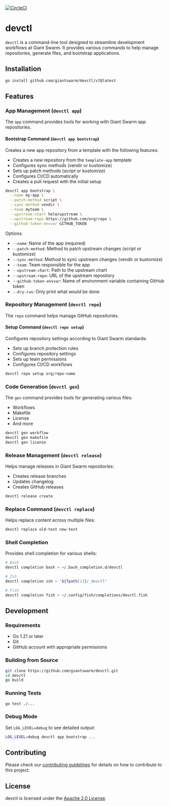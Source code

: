 [![CircleCI](https://dl.circleci.com/status-badge/img/gh/giantswarm/devctl/tree/main.svg?style=svg)](https://dl.circleci.com/status-badge/redirect/gh/giantswarm/devctl/tree/main)

# devctl

`devctl` is a command-line tool designed to streamline development workflows at Giant Swarm. It provides various commands to help manage repositories, generate files, and bootstrap applications.

## Installation

```bash
go install github.com/giantswarm/devctl/v7@latest
```

## Features

### App Management (`devctl app`)

The `app` command provides tools for working with Giant Swarm app repositories.

#### Bootstrap Command (`devctl app bootstrap`)

Creates a new app repository from a template with the following features:

- Creates a new repository from the `template-app` template
- Configures sync methods (vendir or kustomize)
- Sets up patch methods (script or kustomize)
- Configures CI/CD automatically
- Creates a pull request with the initial setup

```bash
devctl app bootstrap \
  --name my-app \
  --patch-method script \
  --sync-method vendir \
  --team myteam \
  --upstream-chart helm/upstream \
  --upstream-repo https://github.com/org/repo \
  --github-token-envvar GITHUB_TOKEN
```

Options:
- `--name`: Name of the app (required)
- `--patch-method`: Method to patch upstream changes (script or kustomize)
- `--sync-method`: Method to sync upstream changes (vendir or kustomize)
- `--team`: Team responsible for the app
- `--upstream-chart`: Path to the upstream chart
- `--upstream-repo`: URL of the upstream repository
- `--github-token-envvar`: Name of environment variable containing GitHub token
- `--dry-run`: Only print what would be done

### Repository Management (`devctl repo`)

The `repo` command helps manage GitHub repositories.

#### Setup Command (`devctl repo setup`)

Configures repository settings according to Giant Swarm standards:

- Sets up branch protection rules
- Configures repository settings
- Sets up team permissions
- Configures CI/CD workflows

```bash
devctl repo setup org/repo-name
```

### Code Generation (`devctl gen`)

The `gen` command provides tools for generating various files:

- Workflows
- Makefile
- License
- And more

```bash
devctl gen workflow
devctl gen makefile
devctl gen license
```

### Release Management (`devctl release`)

Helps manage releases in Giant Swarm repositories:

- Creates release branches
- Updates changelog
- Creates GitHub releases

```bash
devctl release create
```

### Replace Command (`devctl replace`)

Helps replace content across multiple files:

```bash
devctl replace old-text new-text
```

### Shell Completion

Provides shell completion for various shells:

```bash
# Bash
devctl completion bash > ~/.bash_completion.d/devctl

# Zsh
devctl completion zsh > "${fpath[1]}/_devctl"

# Fish
devctl completion fish > ~/.config/fish/completions/devctl.fish
```

## Development

### Requirements

- Go 1.21 or later
- Git
- GitHub account with appropriate permissions

### Building from Source

```bash
git clone https://github.com/giantswarm/devctl.git
cd devctl
go build
```

### Running Tests

```bash
go test ./...
```

### Debug Mode

Set `LOG_LEVEL=debug` to see detailed output:

```bash
LOG_LEVEL=debug devctl app bootstrap ...
```

## Contributing

Please check our [contributing guidelines](CONTRIBUTING.md) for details on how to contribute to this project.

## License

devctl is licensed under the [Apache 2.0 License](LICENSE).
